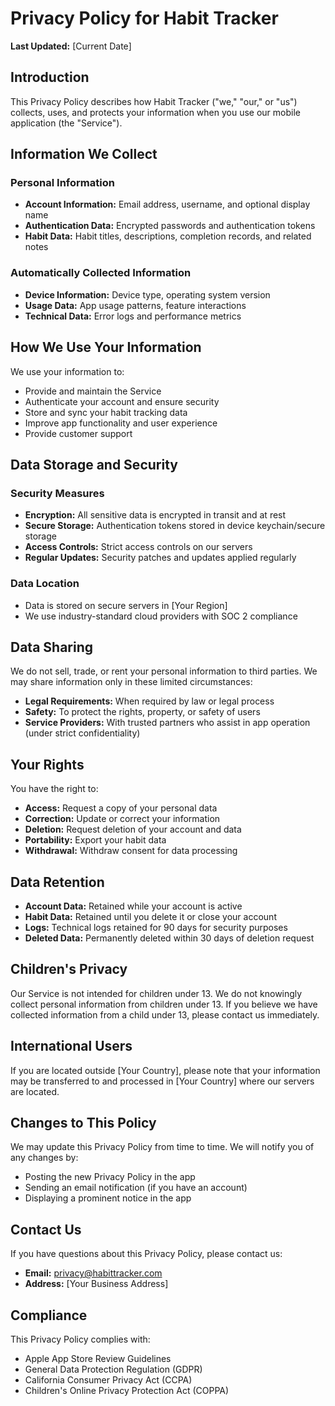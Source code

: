 # Privacy Policy for Habit Tracker

**Last Updated:** [Current Date]

## Introduction

This Privacy Policy describes how Habit Tracker ("we," "our," or "us") collects, uses, and protects your information when you use our mobile application (the "Service").

## Information We Collect

### Personal Information

- **Account Information:** Email address, username, and optional display name
- **Authentication Data:** Encrypted passwords and authentication tokens
- **Habit Data:** Habit titles, descriptions, completion records, and related notes

### Automatically Collected Information

- **Device Information:** Device type, operating system version
- **Usage Data:** App usage patterns, feature interactions
- **Technical Data:** Error logs and performance metrics

## How We Use Your Information

We use your information to:

- Provide and maintain the Service
- Authenticate your account and ensure security
- Store and sync your habit tracking data
- Improve app functionality and user experience
- Provide customer support

## Data Storage and Security

### Security Measures

- **Encryption:** All sensitive data is encrypted in transit and at rest
- **Secure Storage:** Authentication tokens stored in device keychain/secure storage
- **Access Controls:** Strict access controls on our servers
- **Regular Updates:** Security patches and updates applied regularly

### Data Location

- Data is stored on secure servers in [Your Region]
- We use industry-standard cloud providers with SOC 2 compliance

## Data Sharing

We do not sell, trade, or rent your personal information to third parties. We may share information only in these limited circumstances:

- **Legal Requirements:** When required by law or legal process
- **Safety:** To protect the rights, property, or safety of users
- **Service Providers:** With trusted partners who assist in app operation (under strict confidentiality)

## Your Rights

You have the right to:

- **Access:** Request a copy of your personal data
- **Correction:** Update or correct your information
- **Deletion:** Request deletion of your account and data
- **Portability:** Export your habit data
- **Withdrawal:** Withdraw consent for data processing

## Data Retention

- **Account Data:** Retained while your account is active
- **Habit Data:** Retained until you delete it or close your account
- **Logs:** Technical logs retained for 90 days for security purposes
- **Deleted Data:** Permanently deleted within 30 days of deletion request

## Children's Privacy

Our Service is not intended for children under 13. We do not knowingly collect personal information from children under 13. If you believe we have collected information from a child under 13, please contact us immediately.

## International Users

If you are located outside [Your Country], please note that your information may be transferred to and processed in [Your Country] where our servers are located.

## Changes to This Policy

We may update this Privacy Policy from time to time. We will notify you of any changes by:

- Posting the new Privacy Policy in the app
- Sending an email notification (if you have an account)
- Displaying a prominent notice in the app

## Contact Us

If you have questions about this Privacy Policy, please contact us:

- **Email:** privacy@habittracker.com
- **Address:** [Your Business Address]

## Compliance

This Privacy Policy complies with:

- Apple App Store Review Guidelines
- General Data Protection Regulation (GDPR)
- California Consumer Privacy Act (CCPA)
- Children's Online Privacy Protection Act (COPPA)
